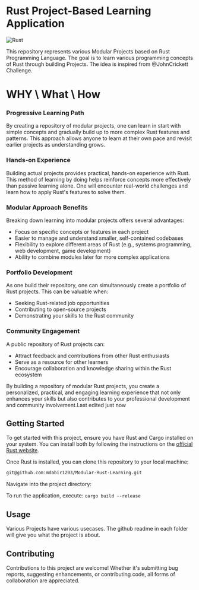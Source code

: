 # Rust Project-Based Learning Application
![Rust](https://github.com/user-attachments/assets/2f2412bf-9ff9-4656-b64c-4f99521c59a8)


This repository represents various Modular Projects based on Rust Programming Language. The goal is to learn various programming concepts of Rust through building Projects. The idea is inspired from @JohnCrickett Challenge. 

# WHY \ What \ How 

### Progressive Learning Path
By creating a repository of modular projects, one can learn in start with simple concepts and gradually build up to more complex Rust features and patterns. This approach allows anyone to learn at their own pace and revisit earlier projects as understanding grows.
### Hands-on Experience
Building actual projects provides practical, hands-on experience with Rust. This method of learning by doing helps reinforce concepts more effectively than passive learning alone. One will encounter real-world challenges and learn how to apply Rust's features to solve them.

### Modular Approach Benefits
Breaking down learning into modular projects offers several advantages:

- Focus on specific concepts or features in each project
- Easier to manage and understand smaller, self-contained codebases
- Flexibility to explore different areas of Rust (e.g., systems programming, web development, game development)
- Ability to combine modules later for more complex applications

### Portfolio Development
As one build their repository, one can simultaneously create a portfolio of Rust projects. This can be valuable when:

- Seeking Rust-related job opportunities
- Contributing to open-source projects
- Demonstrating your skills to the Rust community

### Community Engagement
A public repository of Rust projects can:

- Attract feedback and contributions from other Rust enthusiasts
- Serve as a resource for other learners
- Encourage collaboration and knowledge sharing within the Rust ecosystem

By building a repository of modular Rust projects, you create a personalized, practical, and engaging learning experience that not only enhances your skills but also contributes to your professional development and community involvement.Last edited just now

## Getting Started

To get started with this project, ensure you have Rust and Cargo installed on your system. You can install both by following the instructions on the [official Rust website](https://www.rust-lang.org/tools/install).

Once Rust is installed, you can clone this repository to your local machine:

```bash
git@github.com:mdabir1203/Modular-Rust-Learning.git
```

Navigate into the project directory:

To run the application, execute: ``` cargo build --release ```

## Usage

Various Projects have various usecases. The github readme in each folder will give you what the project is about.

## Contributing

Contributions to this project are welcome! Whether it's submitting bug reports, suggesting enhancements, or contributing code, all forms of collaboration are appreciated.
